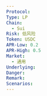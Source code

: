 ```yaml
---
Protocol: 
Type: LP
Chain:
  - Sui
Risk: 低风险
Token: USDC
APR-Low: 0.2
APR-High: 0.5
Market:
  - 通用
Underlying: 
Danger: 
Remark: 
Scenarios:
---
```

